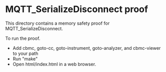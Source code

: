 MQTT_SerializeDisconnect proof
==============

This directory contains a memory safety proof for MQTT_SerializeDisconnect.

To run the proof.
* Add cbmc, goto-cc, goto-instrument, goto-analyzer, and cbmc-viewer
  to your path
* Run "make"
* Open html/index.html in a web browser.
